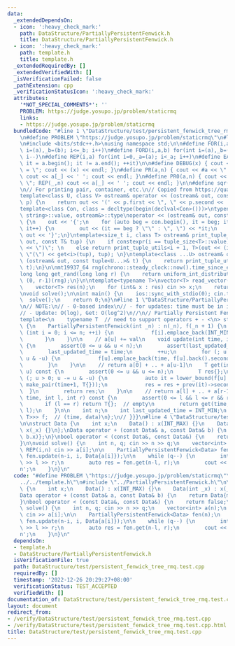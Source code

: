 ```yaml
---
data:
  _extendedDependsOn:
  - icon: ':heavy_check_mark:'
    path: DataStructure/PartiallyPersistentFenwick.h
    title: DataStructure/PartiallyPersistentFenwick.h
  - icon: ':heavy_check_mark:'
    path: template.h
    title: template.h
  _extendedRequiredBy: []
  _extendedVerifiedWith: []
  _isVerificationFailed: false
  _pathExtension: cpp
  _verificationStatusIcon: ':heavy_check_mark:'
  attributes:
    '*NOT_SPECIAL_COMMENTS*': ''
    PROBLEM: https://judge.yosupo.jp/problem/staticrmq
    links:
    - https://judge.yosupo.jp/problem/staticrmq
  bundledCode: "#line 1 \"DataStructure/test/persistent_fenwick_tree_rmq.test.cpp\"\
    \n#define PROBLEM \"https://judge.yosupo.jp/problem/staticrmq\"\n#line 1 \"template.h\"\
    \n#include <bits/stdc++.h>\nusing namespace std;\n\n#define FOR(i,a,b) for(int\
    \ i=(a),_b=(b); i<=_b; i++)\n#define FORD(i,a,b) for(int i=(a),_b=(b); i>=_b;\
    \ i--)\n#define REP(i,a) for(int i=0,_a=(a); i<_a; i++)\n#define EACH(it,a) for(__typeof(a.begin())\
    \ it = a.begin(); it != a.end(); ++it)\n\n#define DEBUG(x) { cout << #x << \"\
    \ = \"; cout << (x) << endl; }\n#define PR(a,n) { cout << #a << \" = \"; FOR(_,1,n)\
    \ cout << a[_] << ' '; cout << endl; }\n#define PR0(a,n) { cout << #a << \" =\
    \ \"; REP(_,n) cout << a[_] << ' '; cout << endl; }\n\n#define sqr(x) ((x) * (x))\n\
    \n// For printing pair, container, etc.\n// Copied from https://quangloc99.github.io/2021/07/30/my-CP-debugging-template.html\n\
    template<class U, class V> ostream& operator << (ostream& out, const pair<U, V>&\
    \ p) {\n    return out << '(' << p.first << \", \" << p.second << ')';\n}\n\n\
    template<class Con, class = decltype(begin(declval<Con>()))>\ntypename enable_if<!is_same<Con,\
    \ string>::value, ostream&>::type\noperator << (ostream& out, const Con& con)\
    \ {\n    out << '{';\n    for (auto beg = con.begin(), it = beg; it != con.end();\
    \ it++) {\n        out << (it == beg ? \"\" : \", \") << *it;\n    }\n    return\
    \ out << '}';\n}\ntemplate<size_t i, class T> ostream& print_tuple_utils(ostream&\
    \ out, const T& tup) {\n    if constexpr(i == tuple_size<T>::value) return out\
    \ << \")\"; \n    else return print_tuple_utils<i + 1, T>(out << (i ? \", \" :\
    \ \"(\") << get<i>(tup), tup); \n}\ntemplate<class ...U> ostream& operator <<\
    \ (ostream& out, const tuple<U...>& t) {\n    return print_tuple_utils<0, tuple<U...>>(out,\
    \ t);\n}\n\nmt19937_64 rng(chrono::steady_clock::now().time_since_epoch().count());\n\
    long long get_rand(long long r) {\n    return uniform_int_distribution<long long>\
    \ (0, r-1)(rng);\n}\n\ntemplate<typename T>\nvector<T> read_vector(int n) {\n\
    \    vector<T> res(n);\n    for (int& x : res) cin >> x;\n    return res;\n}\n\
    \nvoid solve();\n\nint main() {\n    ios::sync_with_stdio(0); cin.tie(0);\n  \
    \  solve();\n    return 0;\n}\n#line 1 \"DataStructure/PartiallyPersistentFenwick.h\"\
    \n// NOTE:\n// - 0-based index\n// - for updates: time must be in increasing order\n\
    // - Update: O(log), Get: O(log^2)\n//\n// Partially Persistent FenwickTree {{{\n\
    template<\n    typename T  // need to support operators + - <\n> struct PartiallyPersistentFenwick\
    \ {\n    PartiallyPersistentFenwick(int _n) : n(_n), f(_n + 1) {\n        for\
    \ (int i = 0; i <= n; ++i) {\n            f[i].emplace_back(INT_MIN, T{});\n \
    \       }\n    }\n\n    // a[u] += val\n    void update(int time, int u, T val)\
    \ {\n        assert(0 <= u && u < n);\n        assert(last_updated_time <= time);\n\
    \        last_updated_time = time;\n        ++u;\n        for (; u <= n; u +=\
    \ u & -u) {\n            f[u].emplace_back(time, f[u].back().second + val);\n\
    \        }\n    }\n\n    // return a[0] + .. + a[u-1]\n    T get(int time, int\
    \ u) const {\n        assert(0 <= u && u <= n);\n        T res{};\n        for\
    \ (; u > 0; u -= u & -u) {\n            auto it = lower_bound(f[u].begin(), f[u].end(),\
    \ make_pair(time+1, T{}));\n            res = res + prev(it)->second;\n      \
    \  }\n        return res;\n    }\n\n    // return a[l] + .. + a[r-1]\n    T get(int\
    \ time, int l, int r) const {\n        assert(0 <= l && l <= r && r <= n);\n \
    \       if (l == r) return T{};  // empty\n        return get(time, r) - get(time,\
    \ l);\n    }\n\n    int n;\n    int last_updated_time = INT_MIN;\n    vector<vector<pair<int,\
    \ T>>> f;  // (time, data)\n};\n// }}}\n#line 4 \"DataStructure/test/persistent_fenwick_tree_rmq.test.cpp\"\
    \n\nstruct Data {\n    int x;\n    Data() : x(INT_MAX) {}\n    Data(int _x) :\
    \ x(_x) {}\n};\nData operator + (const Data& a, const Data& b) {\n    return Data{min(a.x,\
    \ b.x)};\n}\nbool operator < (const Data&, const Data&) {\n    return false;\n\
    }\n\nvoid solve() {\n    int n, q; cin >> n >> q;\n    vector<int> a(n);\n   \
    \ REP(i,n) cin >> a[i];\n\n    PartiallyPersistentFenwick<Data> fen(n);\n    FORD(i,n-1,0)\
    \ fen.update(n-i, i, Data{a[i]});\n\n    while (q--) {\n        int l, r; cin\
    \ >> l >> r;\n        auto res = fen.get(n-l, r);\n        cout << res.x << '\\\
    n';\n    }\n}\n"
  code: "#define PROBLEM \"https://judge.yosupo.jp/problem/staticrmq\"\n#include \"\
    ../../template.h\"\n#include \"../PartiallyPersistentFenwick.h\"\n\nstruct Data\
    \ {\n    int x;\n    Data() : x(INT_MAX) {}\n    Data(int _x) : x(_x) {}\n};\n\
    Data operator + (const Data& a, const Data& b) {\n    return Data{min(a.x, b.x)};\n\
    }\nbool operator < (const Data&, const Data&) {\n    return false;\n}\n\nvoid\
    \ solve() {\n    int n, q; cin >> n >> q;\n    vector<int> a(n);\n    REP(i,n)\
    \ cin >> a[i];\n\n    PartiallyPersistentFenwick<Data> fen(n);\n    FORD(i,n-1,0)\
    \ fen.update(n-i, i, Data{a[i]});\n\n    while (q--) {\n        int l, r; cin\
    \ >> l >> r;\n        auto res = fen.get(n-l, r);\n        cout << res.x << '\\\
    n';\n    }\n}\n"
  dependsOn:
  - template.h
  - DataStructure/PartiallyPersistentFenwick.h
  isVerificationFile: true
  path: DataStructure/test/persistent_fenwick_tree_rmq.test.cpp
  requiredBy: []
  timestamp: '2022-12-26 20:29:27+08:00'
  verificationStatus: TEST_ACCEPTED
  verifiedWith: []
documentation_of: DataStructure/test/persistent_fenwick_tree_rmq.test.cpp
layout: document
redirect_from:
- /verify/DataStructure/test/persistent_fenwick_tree_rmq.test.cpp
- /verify/DataStructure/test/persistent_fenwick_tree_rmq.test.cpp.html
title: DataStructure/test/persistent_fenwick_tree_rmq.test.cpp
---
```

